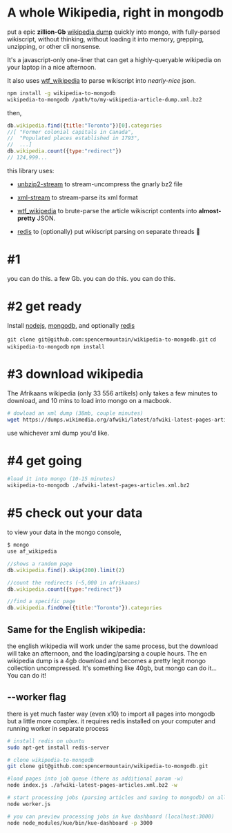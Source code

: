 # A whole Wikipedia, right in mongodb
put a epic **zillion-Gb** [wikipedia dump](https://dumps.wikimedia.org) quickly into mongo, with fully-parsed wikiscript, without thinking, without loading it into memory, grepping, unzipping, or other cli nonsense.

It's a javascript-only one-liner that can get a highly-queryable wikipedia on your laptop in a nice afternoon.

It also uses [wtf_wikipedia](https://github.com/spencermountain/wtf_wikipedia) to parse wikiscript into *nearly-nice* json.

```bash
npm install -g wikipedia-to-mongodb
wikipedia-to-mongodb /path/to/my-wikipedia-article-dump.xml.bz2
```
then,
````javascript
db.wikipedia.find({title:"Toronto"})[0].categories
//[ "Former colonial capitals in Canada",
//  "Populated places established in 1793",
//  ...]
db.wikipedia.count({type:"redirect"})
// 124,999...
````

this library uses:
* [unbzip2-stream](https://github.com/regular/unbzip2-stream) to stream-uncompress the gnarly bz2 file

* [xml-stream](https://github.com/assistunion/xml-stream) to stream-parse its xml format

* [wtf_wikipedia](https://github.com/spencermountain/wtf_wikipedia) to brute-parse the article wikiscript contents into **almost-pretty** JSON.

* [redis](http://redis.io/) to (optionally) put wikiscript parsing on separate threads :metal:

# #1
you can do this.
a few Gb. you can do this.
you can do this.
# #2 get ready
Install [nodejs](https://nodejs.org/en/), [mongodb](https://docs.mongodb.com/manual/installation/), and optionally [redis](http://redis.io/)

`git clone git@github.com:spencermountain/wikipedia-to-mongodb.git`
`cd wikipedia-to-mongodb`
`npm install`

# #3 download wikipedia
The Afrikaans wikipedia (only 33 556 artikels) only takes a few minutes to download, and 10 mins to load into mongo on a macbook.
```bash
# dowload an xml dump (38mb, couple minutes)
wget https://dumps.wikimedia.org/afwiki/latest/afwiki-latest-pages-articles.xml.bz2
```
use whichever xml dump you'd like.

# #4 get going
```bash
#load it into mongo (10-15 minutes)
wikipedia-to-mongodb ./afwiki-latest-pages-articles.xml.bz2
```

# #5 check out your data
to view your data in the mongo console,
````javascript
$ mongo
use af_wikipedia

//shows a random page
db.wikipedia.find().skip(200).limit(2)

//count the redirects (~5,000 in afrikaans)
db.wikipedia.count({type:"redirect"})

//find a specific page
db.wikipedia.findOne({title:"Toronto"}).categories
````


## Same for the English wikipedia:
the english wikipedia will work under the same process, but
the download will take an afternoon, and the loading/parsing a couple hours. The en wikipedia dump is a 4gb download and becomes a pretty legit mongo collection uncompressed. It's something like 40gb, but mongo can do it... You can do it!

## --worker flag
there is yet much faster way (even x10) to import all pages into mongodb but a little more complex. it requires redis installed on your computer and running worker in separate process
````bash
# install redis on ubuntu
sudo apt-get install redis-server

# clone wikipedia-to-mongodb
git clone git@github.com:spencermountain/wikipedia-to-mongodb.git

#load pages into job queue (there as additional param -w)
node index.js ./afwiki-latest-pages-articles.xml.bz2 -w

# start processing jobs (parsing articles and saving to mongodb) on all CPU's
node worker.js

# you can preview processing jobs in kue dashboard (localhost:3000)
node node_modules/kue/bin/kue-dashboard -p 3000
````
